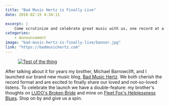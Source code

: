 ```yaml
---
title: "Bad Music Hertz is Finally Live"
date: 2016-02-15 4:34:11

excerpt: |
    Come scrutinize and celebrate great music with us, one record at a time.
categories:
    - Announcement
image: "bad-music-hertz-is-finally-live/banner.jpg"
link: "https://badmusichertz.com"
---
```


<figure class="inline shadow">
  <a href="https://badmusichertz.com">
    <img src="{{ site.dropbox }}/bad-music-hertz-is-finally-live/banner.jpg" alt="Test of the thing" title="Foobar">
  </a>
</figure>

After talking about it for years my brother, Michael Barrowclift, and I launched our brand new music blog, [Bad Music Hertz](https://badmusichertz.com). We both cherish the record format and are excited to finally share our loved and not-so-loved listens. To celebrate the launch we have a double-feature: my brother's thoughts on [LUDO's Broken Bride](https://badmusichertz.com/post/broken-bride) and mine on [Fleet Fox's Helplessness Blues](https://badmusichertz.com/post/helplessness-blues). Stop on by and give us a spin.